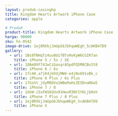```yaml
---
layout: produk-casinghp
title: Kingdom Hearts Artwork iPhone Case
categories: apple

# Produk
product-title: Kingdom Hearts Artwork iPhone Case
harga: 90000
sku: hn-0542
image-drive: 1ej0RXkjJmUpG6JbhqwWEgh_5cAKB47D9
gallery:
  - url: 1Bs8TNHqTz4uu0UifBTvHvKyW6CGIR7an
    title: iPhone 5 / 5s / SE
  - url: 18Am9XF74JwCiGasqrA5pdFQSM8CBv3t8
    title: iPhone 6 / 6s
  - url: 1fc40_a7jK4jkhUjMW4-e4jNv691vBk_c
    title: iPhone 6 Plus / 6s Plus
  - url: 17Gsht_jOyM68Vo1WBeRoHzZE5DnaNUw5
    title: iPhone 7 / 8
  - url: 1doW-i5sFW1KGUv91HwvR3NtItKLjbHoV
    title: iPhone 7 Plus / 8 Plus
  - url: 1ej0RXkjJmUpG6JbhqwWEgh_5cAKB47D9
    title: iPhone X
---
```

